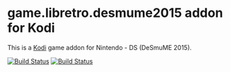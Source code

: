 # game.libretro.desmume2015 addon for Kodi

This is a [Kodi](http://kodi.tv) game addon for Nintendo - DS (DeSmuME 2015).

[![Build Status](https://travis-ci.org/kodi-game/game.libretro.desmume2015.svg?branch=master)](https://travis-ci.org/kodi-game/game.libretro.desmume2015)
[![Build Status](https://ci.appveyor.com/api/projects/status/github/kodi-game/game.libretro.desmume2015?svg=true)](https://ci.appveyor.com/project/kodi-game/game-libretro-desmume2015)
